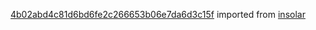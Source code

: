 [4b02abd4c81d6bd6fe2c266653b06e7da6d3c15f](https://github.com/insolar/insolar/commit/4b02abd4c81d6bd6fe2c266653b06e7da6d3c15f) imported from [insolar](https://github.com/insolar/insolar)
